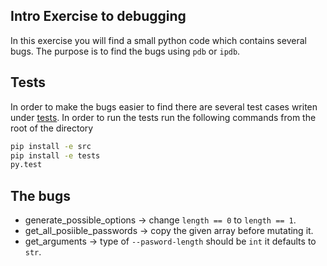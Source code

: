 ## Intro Exercise to debugging
In this exercise you will find a small python code which contains several bugs.
The purpose is to find the bugs using `pdb` or `ipdb`.

## Tests
In order to make the bugs easier to find there are several test cases writen under [tests](/tests).
In order to run the tests run the following commands from the root of the directory

```bash
pip install -e src
pip install -e tests
py.test
```

## The bugs
* generate_possible_options -> change `length == 0` to `length == 1`.
* get_all_posiible_passwords -> copy the given array before mutating it.
* get_arguments -> type of `--pasword-length` should be `int` it defaults to `str`.
